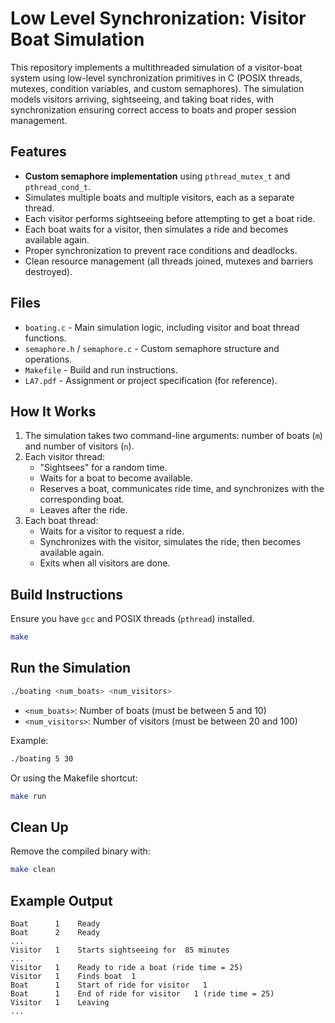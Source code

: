 # Low Level Synchronization: Visitor Boat Simulation

This repository implements a multithreaded simulation of a visitor-boat system using low-level synchronization primitives in C (POSIX threads, mutexes, condition variables, and custom semaphores). The simulation models visitors arriving, sightseeing, and taking boat rides, with synchronization ensuring correct access to boats and proper session management.

## Features

- **Custom semaphore implementation** using `pthread_mutex_t` and `pthread_cond_t`.
- Simulates multiple boats and multiple visitors, each as a separate thread.
- Each visitor performs sightseeing before attempting to get a boat ride.
- Each boat waits for a visitor, then simulates a ride and becomes available again.
- Proper synchronization to prevent race conditions and deadlocks.
- Clean resource management (all threads joined, mutexes and barriers destroyed).

## Files

- `boating.c` - Main simulation logic, including visitor and boat thread functions.
- `semaphore.h` / `semaphore.c` - Custom semaphore structure and operations.
- `Makefile` - Build and run instructions.
- `LA7.pdf` - Assignment or project specification (for reference).

## How It Works

1. The simulation takes two command-line arguments: number of boats (`m`) and number of visitors (`n`).
2. Each visitor thread:
   - "Sightsees" for a random time.
   - Waits for a boat to become available.
   - Reserves a boat, communicates ride time, and synchronizes with the corresponding boat.
   - Leaves after the ride.
3. Each boat thread:
   - Waits for a visitor to request a ride.
   - Synchronizes with the visitor, simulates the ride, then becomes available again.
   - Exits when all visitors are done.

## Build Instructions

Ensure you have `gcc` and POSIX threads (`pthread`) installed.

```bash
make
```

## Run the Simulation

```bash
./boating <num_boats> <num_visitors>
```
- `<num_boats>`: Number of boats (must be between 5 and 10)
- `<num_visitors>`: Number of visitors (must be between 20 and 100)

Example:
```bash
./boating 5 30
```
Or using the Makefile shortcut:
```bash
make run
```

## Clean Up

Remove the compiled binary with:
```bash
make clean
```

## Example Output

```
Boat      1    Ready
Boat      2    Ready
...
Visitor   1    Starts sightseeing for  85 minutes
...
Visitor   1    Ready to ride a boat (ride time = 25)
Visitor   1    Finds boat  1
Boat      1    Start of ride for visitor   1
Boat      1    End of ride for visitor   1 (ride time = 25)
Visitor   1    Leaving
...
```
